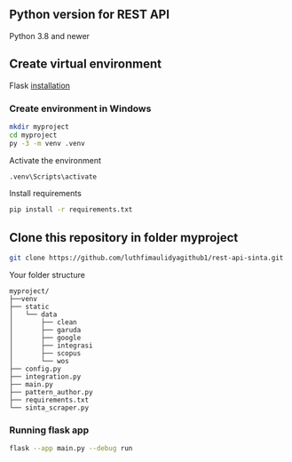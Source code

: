 ## Python version for REST API

Python 3.8 and newer

## Create virtual environment

Flask [installation](https://flask.palletsprojects.com/en/3.0.x/installation/)

### Create environment in Windows

```sh
mkdir myproject
cd myproject
py -3 -m venv .venv
```

Activate the environment

```sh
.venv\Scripts\activate
```

Install requirements

```sh
pip install -r requirements.txt
```

## Clone this repository in folder myproject

```sh
git clone https://github.com/luthfimaulidyagithub1/rest-api-sinta.git
```

Your folder structure

```
myproject/
├──venv
├── static
│   └── data
│       ├── clean
│       ├── garuda
│       ├── google
│       ├── integrasi
│       ├── scopus
│       └── wos
├── config.py
├── integration.py
├── main.py
├── pattern_author.py
├── requirements.txt
└── sinta_scraper.py
```

### Running flask app

```sh
flask --app main.py --debug run
```
